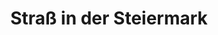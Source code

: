 ---
title: Straß in der Steiermark
url: /strass-in-der-steiermark/
latitude: 46.725
longitude: 15.637
---